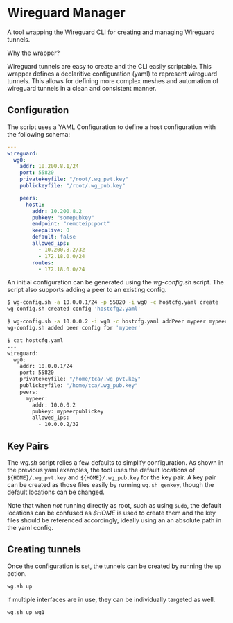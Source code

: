 Wireguard Manager
=================

A tool wrapping the Wireguard CLI for creating and managing 
Wireguard tunnels.

Why the wrapper?   

Wireguard tunnels are easy to create and the CLI easily scriptable. 
This wrapper defines a declaritive configuration (yaml) to represent 
wireguard tunnels. This allows for defining more complex meshes
and automation of wireguard tunnels in a clean and consistent manner.


## Configuration

The script uses a YAML Configuration to define a host configuration 
with the following schema:
```yaml
---
wireguard:
  wg0:
    addr: 10.200.8.1/24
    port: 55820
    privatekeyfile: "/root/.wg_pvt.key"
    publickeyfile: "/root/.wg_pub.key"

    peers:
      host1:
        addr: 10.200.8.2
        pubkey: "somepubkey"
        endpoint: "remoteip:port"
        keepalive: 0
        default: false
        allowed_ips:
          - 10.200.8.2/32
          - 172.18.0.0/24
        routes:
          - 172.18.0.0/24
```

An initial configuration can be generated using the *wg-config.sh* script.
The script also supports adding a peer to an existing config.
```sh
$ wg-config.sh -a 10.0.0.1/24 -p 55820 -i wg0 -c hostcfg.yaml create
wg-config.sh created config 'hostcfg2.yaml'

$ wg-config.sh -a 10.0.0.2 -i wg0 -c hostcfg.yaml addPeer mypeer mypeerpublickey
wg-config.sh added peer config for 'mypeer'

$ cat hostcfg.yaml
---
wireguard:
  wg0:
    addr: 10.0.0.1/24
    port: 55820
    privatekeyfile: "/home/tca/.wg_pvt.key"
    publickeyfile: "/home/tca/.wg_pub.key"
    peers:
      mypeer:
        addr: 10.0.0.2
        pubkey: mypeerpublickey
        allowed_ips:
          - 10.0.0.2/32
```

## Key Pairs

The *wg.sh* script relies a few defaults to simplify configuration.
As shown in the previous yaml examples, the tool uses the default
locations of `${HOME}/.wg_pvt.key` and `${HOME}/.wg_pub.key` for
the key pair. A key pair can be created as those files easily by
running `wg.sh genkey`, though the default locations can be changed.

Note that when *not* running directly as root, such as using `sudo`, the 
default locations can be confused as *$HOME* is used to create them and 
the key files should be referenced accordingly, ideally using an
an absolute path in the yaml config.

## Creating tunnels

Once the configuration is set, the tunnels can be created by running the 
`up` action.
```sh
wg.sh up
```
if multiple interfaces are in use, they can be individually targeted as well.
```sh
wg.sh up wg1
```
